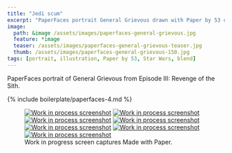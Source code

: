 ```yaml
---
title: "Jedi scum"
excerpt: "PaperFaces portrait General Grievous drawn with Paper by 53 on an iPad."
image: 
  path: &image /assets/images/paperfaces-general-grievous.jpg 
  feature: *image
  teaser: /assets/images/paperfaces-general-grievous-teaser.jpg
  thumb: /assets/images/paperfaces-general-grievous-150.jpg
tags: [portrait, illustration, Paper by 53, Star Wars, blend]
---
```


PaperFaces portrait of General Grievous from Episode III: Revenge of the Sith.

{% include boilerplate/paperfaces-4.md %}

<figure class="third">
	<a href="{{ site.url }}/assets/images/paperfaces-general-grievous-process-1-lg.jpg"><img src="{{ site.url }}/assets/images/paperfaces-general-grievous-process-1-600.jpg" alt="Work in process screenshot"></a>
	<a href="{{ site.url }}/assets/images/paperfaces-general-grievous-process-2-lg.jpg"><img src="{{ site.url }}/assets/images/paperfaces-general-grievous-process-2-600.jpg" alt="Work in process screenshot"></a>
	<a href="{{ site.url }}/assets/images/paperfaces-general-grievous-process-3-lg.jpg"><img src="{{ site.url }}/assets/images/paperfaces-general-grievous-process-3-600.jpg" alt="Work in process screenshot"></a>
	<a href="{{ site.url }}/assets/images/paperfaces-general-grievous-process-4-lg.jpg"><img src="{{ site.url }}/assets/images/paperfaces-general-grievous-process-4-600.jpg" alt="Work in process screenshot"></a>
	<a href="{{ site.url }}/assets/images/paperfaces-general-grievous-process-5-lg.jpg"><img src="{{ site.url }}/assets/images/paperfaces-general-grievous-process-5-600.jpg" alt="Work in process screenshot"></a>
	<a href="{{ site.url }}/assets/images/paperfaces-general-grievous-process-6-lg.jpg"><img src="{{ site.url }}/assets/images/paperfaces-general-grievous-process-6-600.jpg" alt="Work in process screenshot"></a>
	<a href="{{ site.url }}/assets/images/paperfaces-general-grievous-process-7-lg.jpg"><img src="{{ site.url }}/assets/images/paperfaces-general-grievous-process-7-600.jpg" alt="Work in process screenshot"></a>
	<figcaption>Work in progress screen captures Made with Paper.</figcaption>
</figure>
